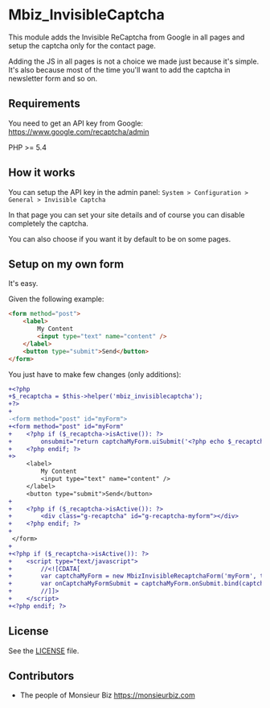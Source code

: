 # Mbiz_InvisibleCaptcha

This module adds the Invisible ReCaptcha from Google in all pages and setup the captcha only for the contact page.

Adding the JS in all pages is not a choice we made just because it's simple. It's also because most of the time you'll want to add the captcha in newsletter form and so on.

## Requirements

You need to get an API key from Google: https://www.google.com/recaptcha/admin

PHP >= 5.4

## How it works

You can setup the API key in the admin panel: `System > Configuration > General > Invisible Captcha`

In that page you can set your site details and of course you can disable completely the captcha.

You can also choose if you want it by default to be on some pages.

## Setup on my own form

It's easy.

Given the following example:

```html
<form method="post">
    <label>
        My Content
        <input type="text" name="content" />
    </label>
    <button type="submit">Send</button>
</form>
```

You just have to make few changes (only additions):

```diff
+<?php
+$_recaptcha = $this->helper('mbiz_invisiblecaptcha');
+?>
+
-<form method="post" id="myForm">
+<form method="post" id="myForm"
+    <?php if ($_recaptcha->isActive()): ?>
+        onsubmit="return captchaMyForm.uiSubmit('<?php echo $_recaptcha->getSiteKey(); ?>', onCaptchaMyFormSubmit, '#g-recaptcha-myform');"
+    <?php endif; ?>
+>
     <label>
         My Content
         <input type="text" name="content" />
     </label>
     <button type="submit">Send</button>
+
+    <?php if ($_recaptcha->isActive()): ?>
+        <div class="g-recaptcha" id="g-recaptcha-myform"></div>
+    <?php endif; ?>
+
 </form>
+
+<?php if ($_recaptcha->isActive()): ?>
+    <script type="text/javascript">
+        //<![CDATA[
+        var captchaMyForm = new MbizInvisibleRecaptchaForm('myForm', true);
+        var onCaptchaMyFormSubmit = captchaMyForm.onSubmit.bind(captchaMyForm);
+        //]]>
+    </script>
+<?php endif; ?>

```

## License

See the [LICENSE](https://github.com/monsieurbiz/Mbiz_InvisibleCaptcha/blob/master/LICENSE) file.

## Contributors

- The people of Monsieur Biz <https://monsieurbiz.com>

